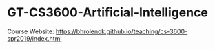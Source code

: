 # GT-CS3600-Artificial-Intelligence
 Course Website: https://bhrolenok.github.io/teaching/cs-3600-spr2019/index.html
